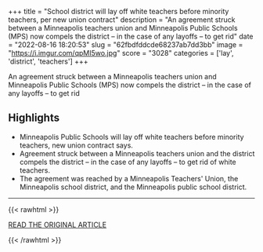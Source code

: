 +++
title = "School district will lay off white teachers before minority teachers, per new union contract"
description = "An agreement struck between a Minneapolis teachers union and Minneapolis Public Schools (MPS) now compels the district – in the case of any layoffs – to get rid"
date = "2022-08-16 18:20:53"
slug = "62fbdfddcde68237ab7dd3bb"
image = "https://i.imgur.com/qpMI5wo.jpg"
score = "3028"
categories = ['lay', 'district', 'teachers']
+++

An agreement struck between a Minneapolis teachers union and Minneapolis Public Schools (MPS) now compels the district – in the case of any layoffs – to get rid

## Highlights

- Minneapolis Public Schools will lay off white teachers before minority teachers, new union contract says.
- Agreement struck between a Minneapolis teachers union and the district compels the district – in the case of any layoffs – to get rid of white teachers.
- The agreement was reached by a Minneapolis Teachers' Union, the Minneapolis school district, and the Minneapolis public school district.

---

{{< rawhtml >}}
  <p class="article-category">
    <a target="_blank" href="https://abcnews4.com/news/nation-world/school-district-agrees-to-layoff-white-teachers-before-minority-teachers-minneapolis-minnesota-people-color-federation-education-mft-strike-underrepresentated">READ THE ORIGINAL ARTICLE</a>
  </p>
{{< /rawhtml >}}
